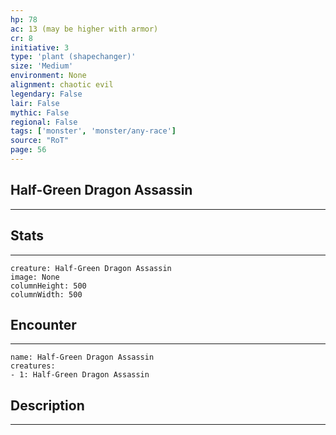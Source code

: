 ```yaml
---
hp: 78
ac: 13 (may be higher with armor)
cr: 8
initiative: 3
type: 'plant (shapechanger)'    
size: 'Medium'
environment: None
alignment: chaotic evil
legendary: False
lair: False
mythic: False
regional: False
tags: ['monster', 'monster/any-race']
source: "RoT"
page: 56
---
```


## Half-Green Dragon Assassin
---



## Stats
---

```statblock
creature: Half-Green Dragon Assassin
image: None
columnHeight: 500
columnWidth: 500
```

## Encounter
---

```encounter-table
name: Half-Green Dragon Assassin
creatures:
- 1: Half-Green Dragon Assassin
```

## Description
---




